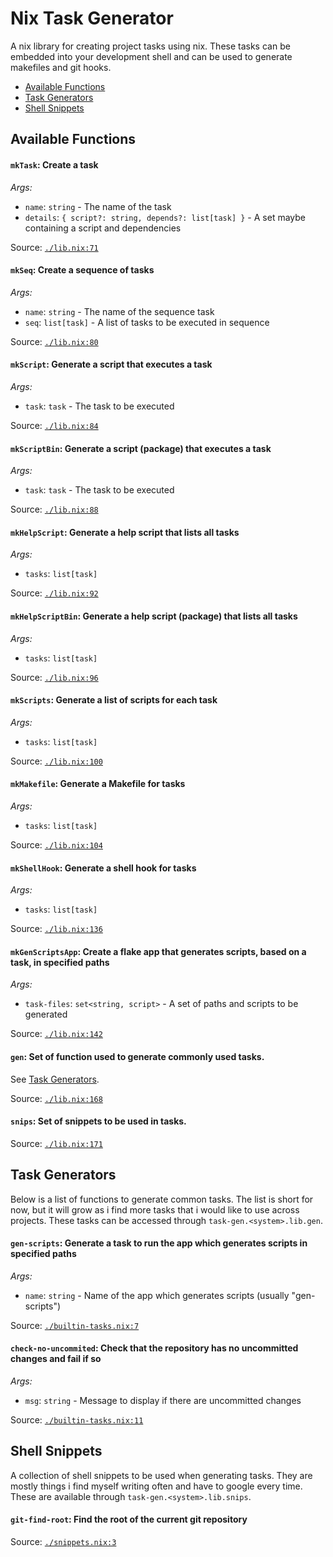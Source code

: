 # Nix Task Generator
A nix library for creating project tasks using nix. These tasks can be embedded into your development shell and can be used to generate makefiles and git hooks.

- [Available Functions](#available-functions)
- [Task Generators](#task-generators)
- [Shell Snippets](#shell-snippets)

## Available Functions
#### **`mkTask`**: Create a task

*Args:*
- `name`: `string` - The name of the task
- `details`: `{ script?: string, depends?: list[task] }` - A set maybe containing a script and dependencies

Source: [`./lib.nix:71`](./lib.nix?plain=1#L71)


#### **`mkSeq`**: Create a sequence of tasks

*Args:*
- `name`: `string` - The name of the sequence task
- `seq`: `list[task]` - A list of tasks to be executed in sequence

Source: [`./lib.nix:80`](./lib.nix?plain=1#L80)


#### **`mkScript`**: Generate a script that executes a task

*Args:*
- `task`: `task` - The task to be executed

Source: [`./lib.nix:84`](./lib.nix?plain=1#L84)


#### **`mkScriptBin`**: Generate a script (package) that executes a task

*Args:*
- `task`: `task` - The task to be executed

Source: [`./lib.nix:88`](./lib.nix?plain=1#L88)


#### **`mkHelpScript`**: Generate a help script that lists all tasks

*Args:*
- `tasks`: `list[task]`

Source: [`./lib.nix:92`](./lib.nix?plain=1#L92)


#### **`mkHelpScriptBin`**: Generate a help script (package) that lists all tasks

*Args:*
- `tasks`: `list[task]`

Source: [`./lib.nix:96`](./lib.nix?plain=1#L96)


#### **`mkScripts`**: Generate a list of scripts for each task

*Args:*
- `tasks`: `list[task]`

Source: [`./lib.nix:100`](./lib.nix?plain=1#L100)


#### **`mkMakefile`**: Generate a Makefile for tasks

*Args:*
- `tasks`: `list[task]`

Source: [`./lib.nix:104`](./lib.nix?plain=1#L104)


#### **`mkShellHook`**: Generate a shell hook for tasks

*Args:*
- `tasks`: `list[task]`

Source: [`./lib.nix:136`](./lib.nix?plain=1#L136)


#### **`mkGenScriptsApp`**: Create a flake app that generates scripts, based on a task, in specified paths

*Args:*
- `task-files`: `set<string, script>` - A set of paths and scripts to be generated

Source: [`./lib.nix:142`](./lib.nix?plain=1#L142)


#### **`gen`**: Set of function used to generate commonly used tasks.
See [Task Generators](#task-generators).

Source: [`./lib.nix:168`](./lib.nix?plain=1#L168)


#### **`snips`**: Set of snippets to be used in tasks.

Source: [`./lib.nix:171`](./lib.nix?plain=1#L171)

## Task Generators
Below is a list of functions to generate common tasks. The list is short for now, but it will grow as i find more tasks that i would like to use across projects. These tasks can be accessed through `task-gen.<system>.lib.gen`.

#### **`gen-scripts`**: Generate a task to run the app which generates scripts in specified paths

*Args:*
- `name`: `string` - Name of the app which generates scripts (usually "gen-scripts")

Source: [`./builtin-tasks.nix:7`](./builtin-tasks.nix?plain=1#L7)


#### **`check-no-uncommited`**: Check that the repository has no uncommitted changes and fail if so

*Args:*
- `msg`: `string` - Message to display if there are uncommitted changes

Source: [`./builtin-tasks.nix:11`](./builtin-tasks.nix?plain=1#L11)

## Shell Snippets
A collection of shell snippets to be used when generating tasks. They are mostly things i find myself writing often and have to google every time. These are available through `task-gen.<system>.lib.snips`.

#### **`git-find-root`**: Find the root of the current git repository

Source: [`./snippets.nix:3`](./snippets.nix?plain=1#L3)

